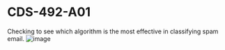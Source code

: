 # CDS-492-A01
Checking to see which algorithm is the most effective in classifying spam email.
![image](https://github.com/Sulu099/CDS-492-A01/assets/84434438/43788a8d-2da2-4fb5-a095-9099fb5bffa3)
